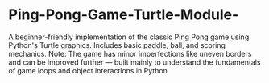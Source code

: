 # Ping-Pong-Game-Turtle-Module-
A beginner-friendly implementation of the classic Ping Pong game using Python's Turtle graphics. Includes basic paddle, ball, and scoring mechanics. Note: The game has minor imperfections like uneven borders and can be improved further — built mainly to understand the fundamentals of game loops and object interactions in Python
